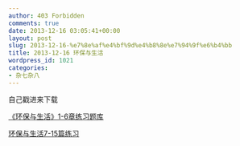 ```yaml
---
author: 403 Forbidden
comments: true
date: 2013-12-16 03:05:41+00:00
layout: post
slug: 2013-12-16-%e7%8e%af%e4%bf%9d%e4%b8%8e%e7%94%9f%e6%b4%bb
title: 2013-12-16 环保与生活
wordpress_id: 1021
categories:
- 杂七杂八
---
```

自己戳进来下载

[《环保与生活》1-6章练习题库](/uploads/201312/《环保与生活》1-6章练习题库.xls)

[环保与生活7-15篇练习](/uploads/201312/环保与生活7-15篇练习.doc)
